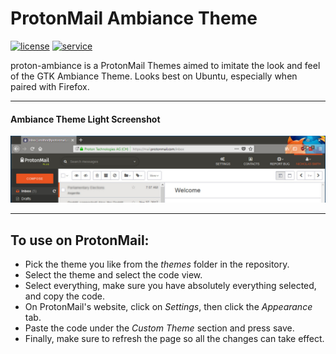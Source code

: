 # ProtonMail Ambiance Theme
[![license](https://img.shields.io/github/license/mashape/apistatus.svg)]() [![service](https://img.shields.io/badge/service-ProtonMail-9497ce.svg)]()

proton-ambiance is a ProtonMail Themes aimed to imitate the look and feel of the GTK Ambiance Theme. Looks best on Ubuntu, especially when paired with Firefox.  
    
---
  
#### Ambiance Theme Light Screenshot 

![protonmail-ambiance](screenshots/ambiance-light.jpg)
    
---
  
## To use on ProtonMail:  

- Pick the theme you like from the *themes* folder in the repository.
- Select the theme and select the code view.
- Select everything, make sure you have absolutely everything selected, and copy the code. 
- On ProtonMail's website, click on *Settings*, then click the *Appearance* tab.
- Paste the code under the *Custom Theme* section and press save.
- Finally, make sure to refresh the page so all the changes can take effect.
